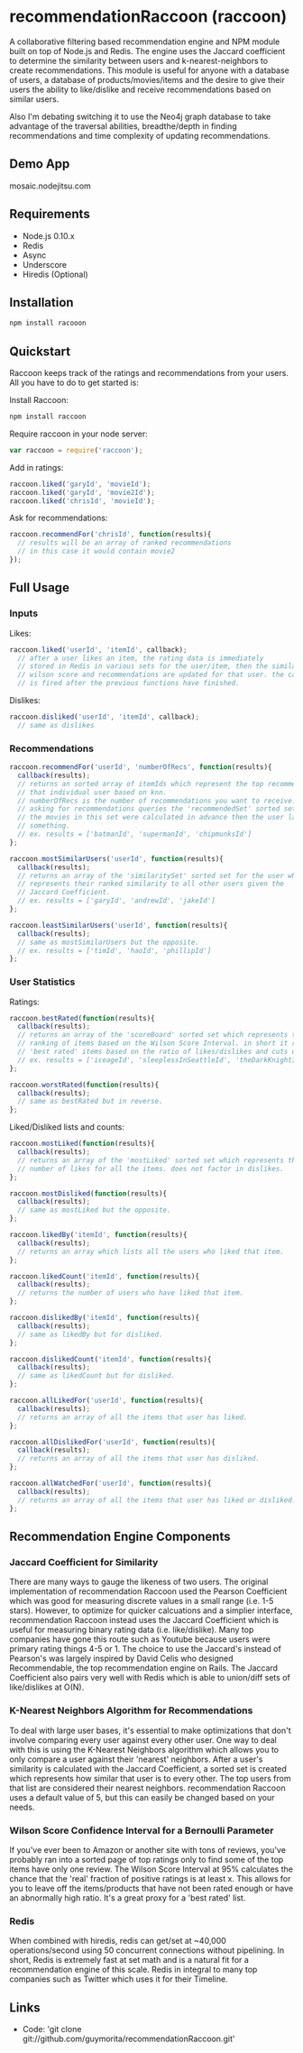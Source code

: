 # recommendationRaccoon (raccoon)

A collaborative filtering based recommendation engine and NPM module built on top of Node.js and Redis. The engine uses the Jaccard coefficient to determine the similarity between users and k-nearest-neighbors to create recommendations. This module is useful for anyone with a database of users, a database of products/movies/items and the desire to give their users the ability to like/dislike and receive recommendations based on similar users.

Also I'm debating switching it to use the Neo4j graph database to take advantage of the traversal abilities, breadthe/depth in finding recommendations and time complexity of updating recommendations.

## Demo App

mosaic.nodejitsu.com

## Requirements

* Node.js 0.10.x
* Redis
* Async
* Underscore
* Hiredis (Optional)

## Installation

``` bash
npm install racooon
```

## Quickstart

Raccoon keeps track of the ratings and recommendations from your users. All you have to do to get started is:

Install Raccoon:
``` bash
npm install raccoon
```

Require raccoon in your node server:
``` js
var raccoon = require('raccoon');
```

Add in ratings:
``` js
raccoon.liked('garyId', 'movieId');
raccoon.liked('garyId', 'movie2Id');
raccoon.liked('chrisId', 'movieId');
```

Ask for recommendations:
``` js
raccoon.recommendFor('chrisId', function(results){
  // results will be an array of ranked recommendations
  // in this case it would contain movie2
});
```

## Full Usage

### Inputs

Likes:
``` js
raccoon.liked('userId', 'itemId', callback);
  // after a user likes an item, the rating data is immediately
  // stored in Redis in various sets for the user/item, then the similarity,
  // wilson score and recommendations are updated for that user. the callback
  // is fired after the previous functions have finished.
```

Dislikes:
``` js
raccoon.disliked('userId', 'itemId', callback);
  // same as dislikes
```

### Recommendations

``` js
raccoon.recommendFor('userId', 'numberOfRecs', function(results){
  callback(results);
  // returns an sorted array of itemIds which represent the top recommendations for
  // that individual user based on knn.
  // numberOfRecs is the number of recommendations you want to receive.
  // asking for recommendations queries the 'recommendedSet' sorted set for the user.
  // the movies in this set were calculated in advance then the user last rated
  // something.
  // ex. results = ['batmanId', 'supermanId', 'chipmunksId']
};

raccoon.mostSimilarUsers('userId', function(results){
  callback(results);
  // returns an array of the 'similaritySet' sorted set for the user which
  // represents their ranked similarity to all other users given the
  // Jaccard Coefficient.
  // ex. results = ['garyId', 'andrewId', 'jakeId']
};

raccoon.leastSimilarUsers('userId', function(results){
  callback(results);
  // same as mostSimilarUsers but the opposite.
  // ex. results = ['timId', 'haoId', 'phillipId']
};
```


### User Statistics

Ratings:
``` js
raccoon.bestRated(function(results){
  callback(results);
  // returns an array of the 'scoreBoard' sorted set which represents the global
  // ranking of items based on the Wilson Score Interval. in short it represents the
  // 'best rated' items based on the ratio of likes/dislikes and cuts out outliers.
  // ex. results = ['iceageId', 'sleeplessInSeattleId', 'theDarkKnightId']
};

raccoon.worstRated(function(results){
  callback(results);
  // same as bestRated but in reverse.
};
```

Liked/Disliked lists and counts:
``` js
raccoon.mostLiked(function(results){
  callback(results);
  // returns an array of the 'mostLiked' sorted set which represents the global
  // number of likes for all the items. does not factor in dislikes.
};

raccoon.mostDisliked(function(results){
  callback(results);
  // same as mostLiked but the opposite.
};

raccoon.likedBy('itemId', function(results){
  callback(results);
  // returns an array which lists all the users who liked that item.
};

raccoon.likedCount('itemId', function(results){
  callback(results);
  // returns the number of users who have liked that item.
};

raccoon.dislikedBy('itemId', function(results){
  callback(results);
  // same as likedBy but for disliked.
};

raccoon.dislikedCount('itemId', function(results){
  callback(results);
  // same as likedCount but for disliked.
};

raccoon.allLikedFor('userId', function(results){
  callback(results);
  // returns an array of all the items that user has liked.
};

raccoon.allDislikedFor('userId', function(results){
  callback(results);
  // returns an array of all the items that user has disliked.
};

raccoon.allWatchedFor('userId', function(results){
  callback(results);
  // returns an array of all the items that user has liked or disliked.
};
```

## Recommendation Engine Components

### Jaccard Coefficient for Similarity

There are many ways to gauge the likeness of two users. The original implementation of recommendation Raccoon used the Pearson Coefficient which was good for measuring discrete values in a small range (i.e. 1-5 stars). However, to optimize for quicker calcuations and a simplier interface, recommendation Raccoon instead uses the Jaccard Coefficient which is useful for measuring binary rating data (i.e. like/dislike). Many top companies have gone this route such as Youtube because users were primary rating things 4-5 or 1. The choice to use the Jaccard's instead of Pearson's was largely inspired by David Celis who designed Recommendable, the top recommendation engine on Rails. The Jaccard Coefficient also pairs very well with Redis which is able to union/diff sets of like/dislikes at O(N).

### K-Nearest Neighbors Algorithm for Recommendations

To deal with large user bases, it's essential to make optimizations that don't involve comparing every user against every other user. One way to deal with this is using the K-Nearest Neighbors algorithm which allows you to only compare a user against their 'nearest' neighbors. After a user's similarity is calculated with the Jaccard Coefficient, a sorted set is created which represents how similar that user is to every other. The top users from that list are considered their nearest neighbors. recommendation Raccoon uses a default value of 5, but this can easily be changed based on your needs.

### Wilson Score Confidence Interval for a Bernoulli Parameter

If you've ever been to Amazon or another site with tons of reviews, you've probably ran into a sorted page of top ratings only to find some of the top items have only one review. The Wilson Score Interval at 95% calculates the chance that the 'real' fraction of positive ratings is at least x. This allows for you to leave off the items/products that have not been rated enough or have an abnormally high ratio. It's a great proxy for a 'best rated' list.

### Redis

When combined with hiredis, redis can get/set at ~40,000 operations/second using 50 concurrent connections without pipelining. In short, Redis is extremely fast at set math and is a natural fit for a recommendation engine of this scale. Redis in integral to many top companies such as Twitter which uses it for their Timeline.

## Links

* Code: 'git clone git://github.com/guymorita/recommendationRaccoon.git'
